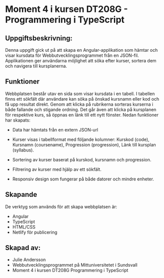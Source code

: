 # Moment 4 i kursen DT208G - Programmering i TypeScript

## Uppgiftsbeskrivning:
Denna uppgift gick ut på att skapa en Angular-applikation som hämtar och visar kursdata för Webbutvecklingsprogrammet från en JSON-fil. Applikationen ger användarna möjlighet att söka efter kurser, sortera dem och navigera till kursplanerna.

## Funktioner
Webbplatsen består utav en sida som visar kursdata i en tabell. I tabellen finns ett sökfält där användare kan söka på önskad kursnamn eller kod och få upp resultat direkt. Genom att klicka på rubrikerna sorteras kurserna i både fallande och stigande ordning. Det går även att klicka på kursplanen för respektive kurs, så öppnas en länk till ett nytt fönster. Nedan funktioner har skapats:

- Data har hämtats från en extern JSON-url
- Kurser visas i tabellformat med följande kolumner: Kurskod (code), Kursnamn (coursename), Progression (progression), Länk till kursplan (syllabus).
  
- Sortering av kurser baserat på kurskod, kursnamn och progression.
- Filtrering av kurser med hjälp av ett sökfält.
- Responsiv design som fungerar på både datorer och mindre enheter.

## Skapande

De verktyg som används för att skapa webbplatsen är:
- Angular
- TypeScript
- HTML/CSS
- Netlify för publicering

## Skapad av:
- Julie Andersson
- Webbutvecklingsprogrammet på Mittuniversitetet i Sundsvall
- Moment 4 i kursen DT208G Programmering i TypeScript

